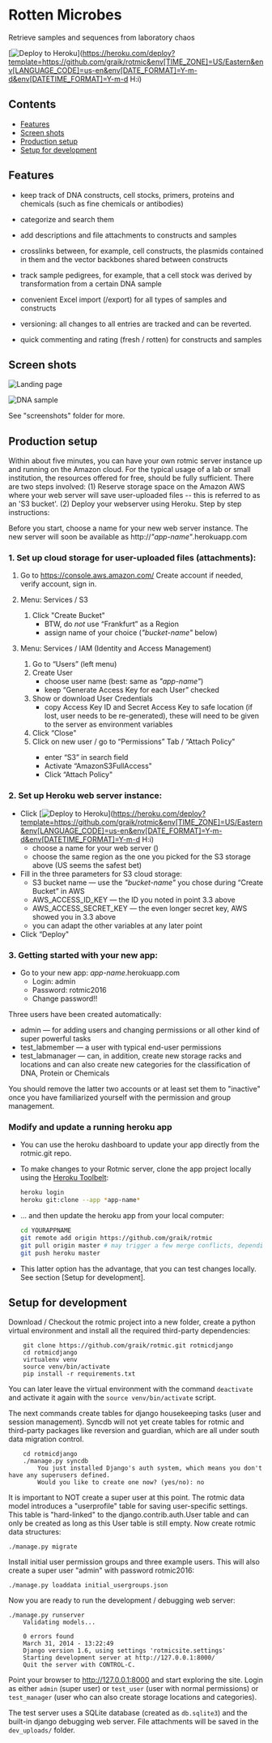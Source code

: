 Rotten Microbes
================

Retrieve samples and sequences from laboratory chaos

[![Deploy to Heroku](https://www.herokucdn.com/deploy/button.svg)](https://heroku.com/deploy?template=https://github.com/graik/rotmic&env[TIME_ZONE]=US/Eastern&env[LANGUAGE_CODE]=us-en&env[DATE_FORMAT]=Y-m-d&env[DATETIME_FORMAT]=Y-m-d H:i)

Contents
---------------------

* [Features](#features)
* [Screen shots](#screenshots)
* [Production setup](#production)
* [Setup for development](#devsetup)

Features <a name="features"></a>
--------

 * keep track of DNA constructs, cell stocks, primers, proteins and
   chemicals (such as fine chemicals or antibodies)

 * categorize and search them

 * add descriptions and file attachments to constructs and samples

 * crosslinks between, for example, cell constructs, the plasmids
   contained in them and the vector backbones shared between
   constructs

 * track sample pedigrees, for example, that a cell stock was derived
   by transformation from a certain DNA sample

 * convenient Excel import (/export) for all types of samples and constructs

 * versioning: all changes to all entries are tracked and can be
   reverted.

 * quick commenting and rating (fresh / rotten) for constructs and
   samples


Screen shots <a name="screenshots"></a>
------------

![Landing page](/screenshots/rotmic_home.png?raw=true)

![DNA sample](/screenshots/rotmic_dnasample.png?raw=true)

See "screenshots" folder for more.


Production setup <a name="production"></a>
-----------------

Within about five minutes, you can have your own rotmic server instance up and
running on the Amazon cloud. For the typical usage of a lab or small
institution, the resources offered for free, should be fully sufficient. There
are two steps involved: (1) Reserve storage space on the Amazon AWS where your
web server will save user-uploaded files -- this is referred to as an 'S3
bucket'. (2) Deploy your webserver using Heroku. Step by step instructions:

Before you start, choose a name for your new web server instance. The new 
server will soon be available as http://*"app-name"*.herokuapp.com

### 1. Set up cloud storage for user-uploaded files (attachments):

1. Go to https://console.aws.amazon.com/
   Create account if needed, verify account, sign in.
   
2. Menu: Services / S3
    1. Click "Create Bucket"
        * BTW, do _not_ use “Frankfurt” as a Region
        * assign name of your choice (*"bucket-name"* below)
3. Menu: Services / IAM (Identity and Access Management)
    1. Go to “Users” (left menu)
    2. Create User
        * choose user name (best: same as *"app-name"*)
        * keep “Generate Access Key for each User” checked
    3. Show or download User Credentials
        * copy Access Key ID and Secret Access Key to safe location (if lost, 
          user needs to be re-generated), these will need to be given to the 
          server as environment variables
    4. Click “Close"
    5. Click on new <app-name> user / go to “Permissions” Tab / “Attach Policy"
        * enter “S3” in search field
        * Activate “AmazonS3FullAccess"
        * Click “Attach Policy"


### 2. Set up Heroku web server instance:

* Click [![Deploy to Heroku](https://www.herokucdn.com/deploy/button.svg)](https://heroku.com/deploy?template=https://github.com/graik/rotmic&env[TIME_ZONE]=US/Eastern&env[LANGUAGE_CODE]=us-en&env[DATE_FORMAT]=Y-m-d&env[DATETIME_FORMAT]=Y-m-d H:i)
    * choose a name for your web server (<app-name>)
    * choose the same region as the one you picked for the S3 storage above (US seems the safest bet)
* Fill in the three parameters for S3 cloud storage:
    * S3 bucket name — use the *"bucket-name"* you chose during “Create Bucket” in AWS
    * AWS_ACCESS_ID_KEY — the ID you noted in point 3.3 above
    * AWS_ACCESS_SECRET_KEY — the even longer secret key, AWS showed you in 3.3 above
    * you can adapt the other variables at any later point
* Click “Deploy"


### 3. Getting started with your new app:

* Go to your new app: *app-name*.herokuapp.com
    * Login: admin
    * Password: rotmic2016
    * Change password!!

Three users have been created automatically:

* admin — for adding users and changing permissions or all other kind of super powerful tasks
* test_labmember — a user with typical end-user permissions
* test_labmanager — can, in addition, create new storage racks and locations and can also create new categories for the classification of DNA, Protein or Chemicals

You should remove the latter two accounts or at least set them to "inactive"
once you have familiarized yourself with the permission and group management.

### Modify and update a running heroku app
   
   - You can use the heroku dashboard to update your app directly from the rotmic.git repo.

   - To make changes to your Rotmic server, clone the app project locally using the [Heroku Toolbelt](https://toolbelt.heroku.com/):

      ```sh
      heroku login
      heroku git:clone --app *app-name*
      ```
   - ... and then update the heroku app from your local computer:

      ```sh
      cd YOURAPPNAME
      git remote add origin https://github.com/graik/rotmic
      git pull origin master # may trigger a few merge conflicts, depending on how long since last update
      git push heroku master
      ```
   - This latter option has the advantage, that you can test changes locally. See section [Setup for development].


Setup for development <a name="devsetup"></a>
----------------------

Download / Checkout the rotmic project into a new folder, create a python
virtual environment and install all the required third-party dependencies:
```shell
    git clone https://github.com/graik/rotmic.git rotmicdjango
    cd rotmicdjango
    virtualenv venv
    source venv/bin/activate
    pip install -r requirements.txt
```
You can later leave the virtual environment with the command `deactivate` and 
activate it again with the `source venv/bin/activate` script.

The next commands create tables for django housekeeping tasks (user and session management). Syncdb will not yet create tables for rotmic and third-party packages like reversion and guardian, which are all under south data migration control.
```shell
    cd rotmicdjango
    ./manage.py syncdb
        You just installed Django's auth system, which means you don't have any superusers defined.
        Would you like to create one now? (yes/no): no
```
It is important to NOT create a super user at this point. The rotmic data model introduces a "userprofile" table for saving user-specific settings. This table is "hard-linked" to the django.contrib.auth.User table and can only be created as long as this User table is still empty.
Now create rotmic data structures:

    ./manage.py migrate

Install initial user permission groups and three example users. This will
also create a super user "admin" with password rotmic2016:

    ./manage.py loaddata initial_usergroups.json

Now you are ready to run the development / debugging web server:

    ./manage.py runserver
        Validating models...
        
        0 errors found
        March 31, 2014 - 13:22:49
        Django version 1.6, using settings 'rotmicsite.settings'
        Starting development server at http://127.0.0.1:8000/
        Quit the server with CONTROL-C.

Point your browser to http://127.0.0.1:8000 and start exploring the site. Login as
either `admin` (super user) or `test_user` (user with normal permissions) or
`test_manager` (user who can also create storage locations and categories).

The test server uses a SQLite database (created as `db.sqlite3`) and the built-in django debugging web server. File attachments will be saved in the `dev_uploads/` folder.
